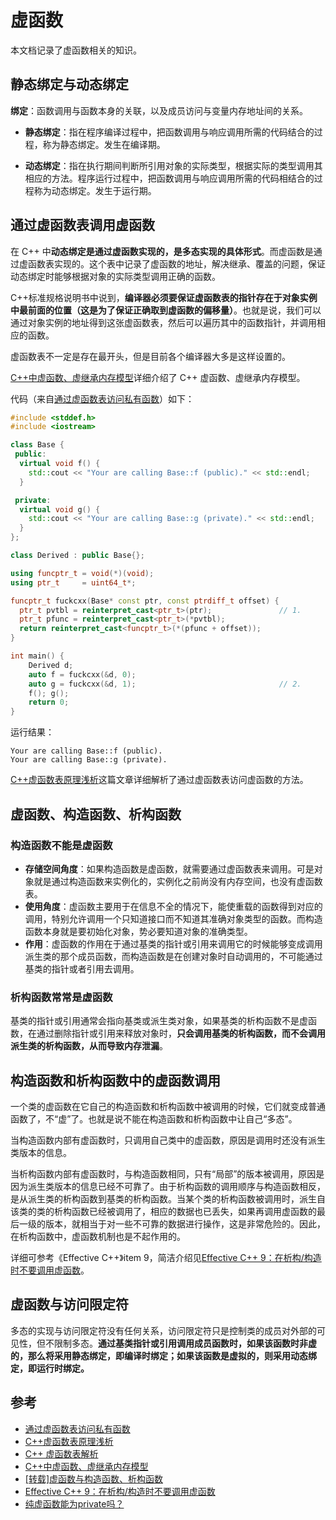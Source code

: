 # 虚函数

本文档记录了虚函数相关的知识。

## 静态绑定与动态绑定

**绑定**：函数调用与函数本身的关联，以及成员访问与变量内存地址间的关系。 

- **静态绑定**：指在程序编译过程中，把函数调用与响应调用所需的代码结合的过程，称为静态绑定。发生在编译期。

- **动态绑定**：指在执行期间判断所引用对象的实际类型，根据实际的类型调用其相应的方法。程序运行过程中，把函数调用与响应调用所需的代码相结合的过程称为动态绑定。发生于运行期。

## 通过虚函数表调用虚函数

在 C++ 中**动态绑定是通过虚函数实现的，是多态实现的具体形式**。而虚函数是通过虚函数表实现的。这个表中记录了虚函数的地址，解决继承、覆盖的问题，保证动态绑定时能够根据对象的实际类型调用正确的函数。

C++标准规格说明书中说到，**编译器必须要保证虚函数表的指针存在于对象实例中最前面的位置（这是为了保证正确取到虚函数的偏移量）**。也就是说，我们可以通过对象实例的地址得到这张虚函数表，然后可以遍历其中的函数指针，并调用相应的函数。

虚函数表不一定是存在最开头，但是目前各个编译器大多是这样设置的。

[C++中虚函数、虚继承内存模型](https://zhuanlan.zhihu.com/p/41309205)详细介绍了 C++ 虚函数、虚继承内存模型。

代码（来自[通过虚函数表访问私有函数](https://liam.page/2018/01/23/crack-private-member-function-by-vtable/)）如下：

```c++
#include <stddef.h>
#include <iostream>

class Base {
 public:
  virtual void f() {
    std::cout << "Your are calling Base::f (public)." << std::endl;
  }

 private:
  virtual void g() {
    std::cout << "Your are calling Base::g (private)." << std::endl;
  }
};

class Derived : public Base{};

using funcptr_t = void(*)(void);
using ptr_t     = uint64_t*;

funcptr_t fuckcxx(Base* const ptr, const ptrdiff_t offset) {
  ptr_t pvtbl = reinterpret_cast<ptr_t>(ptr);               // 1.
  ptr_t pfunc = reinterpret_cast<ptr_t>(*pvtbl);
  return reinterpret_cast<funcptr_t>(*(pfunc + offset));
}

int main() {
    Derived d;
    auto f = fuckcxx(&d, 0);
    auto g = fuckcxx(&d, 1);                                // 2.
    f(); g();
    return 0;
}
```

运行结果：

```shell
Your are calling Base::f (public).
Your are calling Base::g (private).
```

[C++虚函数表原理浅析](https://www.cnblogs.com/zhxmdefj/p/11594459.html)这篇文章详细解析了通过虚函数表访问虚函数的方法。

## 虚函数、构造函数、析构函数

### 构造函数不能是虚函数

- **存储空间角度**：如果构造函数是虚函数，就需要通过虚函数表来调用。可是对象就是通过构造函数来实例化的，实例化之前尚没有内存空间，也没有虚函数表。
- **使用角度**：虚函数主要用于在信息不全的情况下，能使重载的函数得到对应的调用，特别允许调用一个只知道接口而不知道其准确对象类型的函数。而构造函数本身就是要初始化对象，势必要知道对象的准确类型。
- **作用**：虚函数的作用在于通过基类的指针或引用来调用它的时候能够变成调用派生类的那个成员函数，而构造函数是在创建对象时自动调用的，不可能通过基类的指针或者引用去调用。

### 析构函数常常是虚函数

基类的指针或引用通常会指向基类或派生类对象，如果基类的析构函数不是虚函数，在通过删除指针或引用来释放对象时，**只会调用基类的析构函数，而不会调用派生类的析构函数，从而导致内存泄漏**。

## 构造函数和析构函数中的虚函数调用

一个类的虚函数在它自己的构造函数和析构函数中被调用的时候，它们就变成普通函数了，不“虚”了。也就是说不能在构造函数和析构函数中让自己“多态”。

当构造函数内部有虚函数时，只调用自己类中的虚函数，原因是调用时还没有派生类版本的信息。

当析构函数内部有虚函数时，与构造函数相同，只有“局部”的版本被调用，原因是因为派生类版本的信息已经不可靠了。由于析构函数的调用顺序与构造函数相反，是从派生类的析构函数到基类的析构函数。当某个类的析构函数被调用时，派生自该类的类的析构函数已经被调用了，相应的数据也已丢失，如果再调用虚函数的最后一级的版本，就相当于对一些不可靠的数据进行操作，这是非常危险的。因此，在析构函数中，虚函数机制也是不起作用的。

详细可参考《Effective C++》item 9，简洁介绍见[Effective C++ 9：在析构/构造时不要调用虚函数](https://harttle.land/2015/07/27/effective-cpp-9.html)。

## 虚函数与访问限定符

多态的实现与访问限定符没有任何关系，访问限定符只是控制类的成员对外部的可见性，但不限制多态。**通过基类指针或引用调用成员函数时，如果该函数时非虚的，那么将采用静态绑定，即编译时绑定；如果该函数是虚拟的，则采用动态绑定，即运行时绑定。**

## 参考

- [通过虚函数表访问私有函数](https://liam.page/2018/01/23/crack-private-member-function-by-vtable/)
- [C++虚函数表原理浅析](https://www.cnblogs.com/zhxmdefj/p/11594459.html)
- [C++ 虚函数表解析](https://coolshell.cn/articles/12165.html)
- [C++中虚函数、虚继承内存模型](https://zhuanlan.zhihu.com/p/41309205)
- [[转载]虚函数与构造函数、析构函数](https://www.jianshu.com/p/c26f1dc83b28)
- [Effective C++ 9：在析构/构造时不要调用虚函数](https://harttle.land/2015/07/27/effective-cpp-9.html)
- [纯虚函数能为private吗？](http://www.cppblog.com/zhuweisky/archive/2005/09/14/269.html)